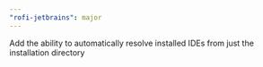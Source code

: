 ```yaml
---
"rofi-jetbrains": major
---
```


Add the ability to automatically resolve installed IDEs from just the installation directory